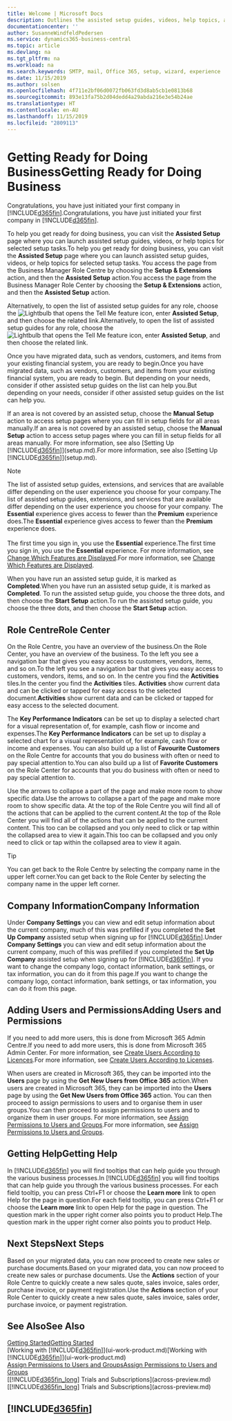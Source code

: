 ```yaml
---
title: Welcome | Microsoft Docs
description: Outlines the assisted setup guides, videos, help topics, and pages and pages to use to get ready for doing business in Business Central.
documentationcenter: ''
author: SusanneWindfeldPedersen
ms.service: dynamics365-business-central
ms.topic: article
ms.devlang: na
ms.tgt_pltfrm: na
ms.workload: na
ms.search.keywords: SMTP, mail, Office 365, setup, wizard, experience
ms.date: 11/15/2019
ms.author: solsen
ms.openlocfilehash: 4f711e2bf06d0072fb063fd3d8ab5cb1e0813b68
ms.sourcegitcommit: 893e13fa75b2d04dedd4a29abda216e3e54b24ae
ms.translationtype: HT
ms.contentlocale: en-AU
ms.lasthandoff: 11/15/2019
ms.locfileid: "2809113"
---
```

# <a name="getting-ready-for-doing-business"></a><span data-ttu-id="62ad0-103">Getting Ready for Doing Business</span><span class="sxs-lookup"><span data-stu-id="62ad0-103">Getting Ready for Doing Business</span></span>
<span data-ttu-id="62ad0-104">Congratulations, you have just initiated your first company in [!INCLUDE[d365fin](includes/d365fin_md.md)].</span><span class="sxs-lookup"><span data-stu-id="62ad0-104">Congratulations, you have just initiated your first company in [!INCLUDE[d365fin](includes/d365fin_md.md)].</span></span>

<span data-ttu-id="62ad0-105">To help you get ready for doing business, you can visit the **Assisted Setup** page where you can launch assisted setup guides, videos, or help topics for selected setup tasks.</span><span class="sxs-lookup"><span data-stu-id="62ad0-105">To help you get ready for doing business, you can visit the **Assisted Setup** page where you can launch assisted setup guides, videos, or help topics for selected setup tasks.</span></span> <span data-ttu-id="62ad0-106">You access the page from the Business Manager Role Centre by choosing the **Setup & Extensions** action, and then the **Assisted Setup** action.</span><span class="sxs-lookup"><span data-stu-id="62ad0-106">You access the page from the Business Manager Role Center by choosing the **Setup & Extensions** action, and then the **Assisted Setup** action.</span></span>

<span data-ttu-id="62ad0-107">Alternatively, to open the list of assisted setup guides for any role, choose the ![Lightbulb that opens the Tell Me feature](media/ui-search/search_small.png "Tell me what you want to do") icon, enter **Assisted Setup**, and then choose the related link.</span><span class="sxs-lookup"><span data-stu-id="62ad0-107">Alternatively, to open the list of assisted setup guides for any role, choose the ![Lightbulb that opens the Tell Me feature](media/ui-search/search_small.png "Tell me what you want to do") icon, enter **Assisted Setup**, and then choose the related link.</span></span>

<span data-ttu-id="62ad0-108">Once you have migrated data, such as vendors, customers, and items from your existing financial system, you are ready to begin.</span><span class="sxs-lookup"><span data-stu-id="62ad0-108">Once you have migrated data, such as vendors, customers, and items from your existing financial system, you are ready to begin.</span></span> <span data-ttu-id="62ad0-109">But depending on your needs, consider if other assisted setup guides on the list can help you.</span><span class="sxs-lookup"><span data-stu-id="62ad0-109">But depending on your needs, consider if other assisted setup guides on the list can help you.</span></span>

<span data-ttu-id="62ad0-110">If an area is not covered by an assisted setup, choose the **Manual Setup** action to access setup pages where you can fill in setup fields for all areas manually.</span><span class="sxs-lookup"><span data-stu-id="62ad0-110">If an area is not covered by an assisted setup, choose the **Manual Setup** action to access setup pages where you can fill in setup fields for all areas manually.</span></span> <span data-ttu-id="62ad0-111">For more information, see also [Setting Up [!INCLUDE[d365fin](includes/d365fin_md.md)]](setup.md).</span><span class="sxs-lookup"><span data-stu-id="62ad0-111">For more information, see also [Setting Up [!INCLUDE[d365fin](includes/d365fin_md.md)]](setup.md).</span></span>

> [!NOTE]  
> <span data-ttu-id="62ad0-112">The list of assisted setup guides, extensions, and services that are available differ depending on the user experience you choose for your company.</span><span class="sxs-lookup"><span data-stu-id="62ad0-112">The list of assisted setup guides, extensions, and services that are available differ depending on the user experience you choose for your company.</span></span> <span data-ttu-id="62ad0-113">The **Essential** experience gives access to fewer than the **Premium** experience does.</span><span class="sxs-lookup"><span data-stu-id="62ad0-113">The **Essential** experience gives access to fewer than the **Premium** experience does.</span></span><br /><br />
> <span data-ttu-id="62ad0-114">The first time you sign in, you use the **Essential** experience.</span><span class="sxs-lookup"><span data-stu-id="62ad0-114">The first time you sign in, you use the **Essential** experience.</span></span> <span data-ttu-id="62ad0-115">For more information, see [Change Which Features are Displayed](ui-experiences.md).</span><span class="sxs-lookup"><span data-stu-id="62ad0-115">For more information, see [Change Which Features are Displayed](ui-experiences.md).</span></span>

<span data-ttu-id="62ad0-116">When you have run an assisted setup guide, it is marked as **Completed**.</span><span class="sxs-lookup"><span data-stu-id="62ad0-116">When you have run an assisted setup guide, it is marked as **Completed**.</span></span> <span data-ttu-id="62ad0-117">To run the assisted setup guide, you choose the three dots, and then choose the **Start Setup** action.</span><span class="sxs-lookup"><span data-stu-id="62ad0-117">To run the assisted setup guide, you choose the three dots, and then choose the **Start Setup** action.</span></span>

## <a name="role-center"></a><span data-ttu-id="62ad0-118">Role Centre</span><span class="sxs-lookup"><span data-stu-id="62ad0-118">Role Center</span></span>
<span data-ttu-id="62ad0-119">On the Role Centre, you have an overview of the business.</span><span class="sxs-lookup"><span data-stu-id="62ad0-119">On the Role Center, you have an overview of the business.</span></span> <span data-ttu-id="62ad0-120">To the left you see a navigation bar that gives you easy access to customers, vendors, items, and so on.</span><span class="sxs-lookup"><span data-stu-id="62ad0-120">To the left you see a navigation bar that gives you easy access to customers, vendors, items, and so on.</span></span> <span data-ttu-id="62ad0-121">In the centre you find the **Activities** tiles.</span><span class="sxs-lookup"><span data-stu-id="62ad0-121">In the center you find the **Activities** tiles.</span></span> <span data-ttu-id="62ad0-122">**Activities** show current data and can be clicked or tapped for easy access to the selected document.</span><span class="sxs-lookup"><span data-stu-id="62ad0-122">**Activities** show current data and can be clicked or tapped for easy access to the selected document.</span></span>

<span data-ttu-id="62ad0-123">The **Key Performance Indicators** can be set up to display a selected chart for a visual representation of, for example, cash flow or income and expenses.</span><span class="sxs-lookup"><span data-stu-id="62ad0-123">The **Key Performance Indicators** can be set up to display a selected chart for a visual representation of, for example, cash flow or income and expenses.</span></span> <span data-ttu-id="62ad0-124">You can also build up a list of **Favourite Customers** on the Role Centre for accounts that you do business with often or need to pay special attention to.</span><span class="sxs-lookup"><span data-stu-id="62ad0-124">You can also build up a list of **Favorite Customers** on the Role Center for accounts that you do business with often or need to pay special attention to.</span></span>

<span data-ttu-id="62ad0-125">Use the arrows to collapse a part of the page and make more room to show specific data.</span><span class="sxs-lookup"><span data-stu-id="62ad0-125">Use the arrows to collapse a part of the page and make more room to show specific data.</span></span> <span data-ttu-id="62ad0-126">At the top of the Role Centre you will find all of the actions that can be applied to the current content.</span><span class="sxs-lookup"><span data-stu-id="62ad0-126">At the top of the Role Center you will find all of the actions that can be applied to the current content.</span></span> <span data-ttu-id="62ad0-127">This too can be collapsed and you only need to click or tap within the collapsed area to view it again.</span><span class="sxs-lookup"><span data-stu-id="62ad0-127">This too can be collapsed and you only need to click or tap within the collapsed area to view it again.</span></span>

> [!TIP]  
> <span data-ttu-id="62ad0-128">You can get back to the Role Centre by selecting the company name in the upper left corner.</span><span class="sxs-lookup"><span data-stu-id="62ad0-128">You can get back to the Role Center by selecting the company name in the upper left corner.</span></span>

## <a name="company-information"></a><span data-ttu-id="62ad0-129">Company Information</span><span class="sxs-lookup"><span data-stu-id="62ad0-129">Company Information</span></span>
<span data-ttu-id="62ad0-130">Under **Company Settings** you can view and edit setup information about the current company, much of this was prefilled if you completed the **Set Up Company** assisted setup when signing up for [!INCLUDE[d365fin](includes/d365fin_md.md)].</span><span class="sxs-lookup"><span data-stu-id="62ad0-130">Under **Company Settings** you can view and edit setup information about the current company, much of this was prefilled if you completed the **Set Up Company** assisted setup when signing up for [!INCLUDE[d365fin](includes/d365fin_md.md)].</span></span> <span data-ttu-id="62ad0-131">If you want to change the company logo, contact information, bank settings, or tax information, you can do it from this page.</span><span class="sxs-lookup"><span data-stu-id="62ad0-131">If you want to change the company logo, contact information, bank settings, or tax information, you can do it from this page.</span></span>    

## <a name="adding-users-and-permissions"></a><span data-ttu-id="62ad0-132">Adding Users and Permissions</span><span class="sxs-lookup"><span data-stu-id="62ad0-132">Adding Users and Permissions</span></span>
<span data-ttu-id="62ad0-133">If you need to add more users, this is done from Microsoft 365 Admin Centre.</span><span class="sxs-lookup"><span data-stu-id="62ad0-133">If you need to add more users, this is done from Microsoft 365 Admin Center.</span></span> <span data-ttu-id="62ad0-134">For more information, see [Create Users According to Licences](ui-how-users-permissions.md).</span><span class="sxs-lookup"><span data-stu-id="62ad0-134">For more information, see [Create Users According to Licenses](ui-how-users-permissions.md).</span></span>

<span data-ttu-id="62ad0-135">When users are created in Microsoft 365, they can be imported into the **Users** page by using the **Get New Users from Office 365** action.</span><span class="sxs-lookup"><span data-stu-id="62ad0-135">When users are created in Microsoft 365, they can be imported into the **Users** page by using the **Get New Users from Office 365** action.</span></span> <span data-ttu-id="62ad0-136">You can then proceed to assign permissions to users and to organise them in user groups.</span><span class="sxs-lookup"><span data-stu-id="62ad0-136">You can then proceed to assign permissions to users and to organize them in user groups.</span></span> <span data-ttu-id="62ad0-137">For more information, see [Assign Permissions to Users and Groups](ui-define-granular-permissions.md).</span><span class="sxs-lookup"><span data-stu-id="62ad0-137">For more information, see [Assign Permissions to Users and Groups](ui-define-granular-permissions.md).</span></span>  

## <a name="getting-help"></a><span data-ttu-id="62ad0-138">Getting Help</span><span class="sxs-lookup"><span data-stu-id="62ad0-138">Getting Help</span></span>
<span data-ttu-id="62ad0-139">In [!INCLUDE[d365fin](includes/d365fin_md.md)] you will find tooltips that can help guide you through the various business processes.</span><span class="sxs-lookup"><span data-stu-id="62ad0-139">In [!INCLUDE[d365fin](includes/d365fin_md.md)] you will find tooltips that can help guide you through the various business processes.</span></span> <span data-ttu-id="62ad0-140">For each field tooltip, you can press Ctrl+F1 or choose the **Learn more** link to open Help for the page in question.</span><span class="sxs-lookup"><span data-stu-id="62ad0-140">For each field tooltip, you can press Ctrl+F1 or choose the **Learn more** link to open Help for the page in question.</span></span> <span data-ttu-id="62ad0-141">The question mark in the upper right corner also points you to product Help.</span><span class="sxs-lookup"><span data-stu-id="62ad0-141">The question mark in the upper right corner also points you to product Help.</span></span>

## <a name="next-steps"></a><span data-ttu-id="62ad0-142">Next Steps</span><span class="sxs-lookup"><span data-stu-id="62ad0-142">Next Steps</span></span>
<span data-ttu-id="62ad0-143">Based on your migrated data, you can now proceed to create new sales or purchase documents.</span><span class="sxs-lookup"><span data-stu-id="62ad0-143">Based on your migrated data, you can now proceed to create new sales or purchase documents.</span></span> <span data-ttu-id="62ad0-144">Use the **Actions** section of your Role Centre to quickly create a new sales quote, sales invoice, sales order, purchase invoice, or payment registration.</span><span class="sxs-lookup"><span data-stu-id="62ad0-144">Use the **Actions** section of your Role Center to quickly create a new sales quote, sales invoice, sales order, purchase invoice, or payment registration.</span></span>

## <a name="see-also"></a><span data-ttu-id="62ad0-145">See Also</span><span class="sxs-lookup"><span data-stu-id="62ad0-145">See Also</span></span>
[<span data-ttu-id="62ad0-146">Getting Started</span><span class="sxs-lookup"><span data-stu-id="62ad0-146">Getting Started</span></span>](product-get-started.md)  
<span data-ttu-id="62ad0-147">[Working with [!INCLUDE[d365fin](includes/d365fin_md.md)]](ui-work-product.md)</span><span class="sxs-lookup"><span data-stu-id="62ad0-147">[Working with [!INCLUDE[d365fin](includes/d365fin_md.md)]](ui-work-product.md)</span></span>  
[<span data-ttu-id="62ad0-148">Assign Permissions to Users and Groups</span><span class="sxs-lookup"><span data-stu-id="62ad0-148">Assign Permissions to Users and Groups</span></span>](ui-define-granular-permissions.md)  
<span data-ttu-id="62ad0-149">[[!INCLUDE[d365fin_long](includes/d365fin_long_md.md)] Trials and Subscriptions](across-preview.md)</span><span class="sxs-lookup"><span data-stu-id="62ad0-149">[[!INCLUDE[d365fin_long](includes/d365fin_long_md.md)] Trials and Subscriptions](across-preview.md)</span></span>  

## [!INCLUDE[d365fin](includes/free_trial_md.md)]  
